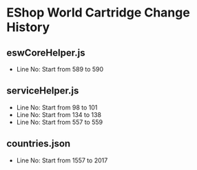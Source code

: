 # EShop World Cartridge Change History

## eswCoreHelper.js
- Line No: Start from 589 to 590

## serviceHelper.js
- Line No: Start from 98 to 101
- Line No: Start from 134 to 138
- Line No: Start from 557 to 559

## countries.json
- Line No: Start from 1557 to 2017
